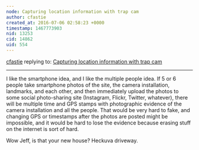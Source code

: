 ```yaml
---
node: Capturing location information with trap cam
author: cfastie
created_at: 2016-07-06 02:58:23 +0000
timestamp: 1467773903
nid: 13253
cid: 14862
uid: 554
---
```




[cfastie](../profile/cfastie) replying to: [Capturing location information with trap cam](../notes/tonyc/07-01-2016/capturing-location-information-with-trap-cam)

----
I like the smartphone idea, and I like the multiple people idea. If 5 or 6 people take smartphone photos of the site, the camera installation, landmarks, and each other, and then immediately upload the photos to some social photo-sharing site (Instagram, Flickr, Twitter, whatever), there will be multiple time and GPS stamps with photographic evidence of the camera installation and all the people. That would be very hard to fake, and changing GPS or timestamps after the photos are posted might be impossible, and it would be hard to lose the evidence because erasing stuff on the internet is sort of hard.

Wow Jeff, is that your new house? Heckuva driveway.